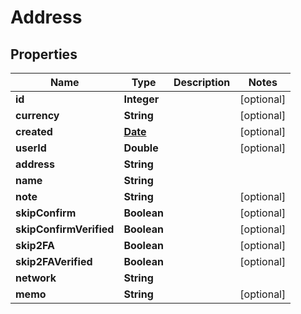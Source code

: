 
# Address

## Properties
Name | Type | Description | Notes
------------ | ------------- | ------------- | -------------
**id** | **Integer** |  |  [optional]
**currency** | **String** |  |  [optional]
**created** | [**Date**](Date.md) |  |  [optional]
**userId** | **Double** |  |  [optional]
**address** | **String** |  | 
**name** | **String** |  | 
**note** | **String** |  |  [optional]
**skipConfirm** | **Boolean** |  |  [optional]
**skipConfirmVerified** | **Boolean** |  |  [optional]
**skip2FA** | **Boolean** |  |  [optional]
**skip2FAVerified** | **Boolean** |  |  [optional]
**network** | **String** |  | 
**memo** | **String** |  |  [optional]



